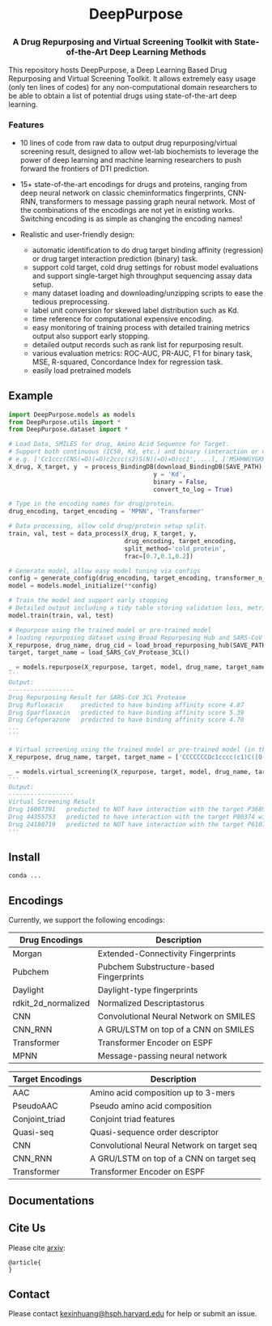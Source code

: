 <h1 align="center">
<p>DeepPurpose
</h1>

<h3 align="center">
<p> A Drug Repurposing and Virtual Screening Toolkit with State-of-the-Art Deep Learning Methods
</h3>

This repository hosts DeepPurpose, a Deep Learning Based Drug Repurposing and Virtual Screening Toolkit. It allows extremely easy usage (only ten lines of codes) for any non-computational domain researchers to be able to obtain a list of potential drugs using state-of-the-art deep learning. 


### Features

- 10 lines of code from raw data to output drug repurposing/virtual screening result, designed to allow wet-lab biochemists to leverage the power of deep learning and machine learning researchers to push forward the frontiers of DTI prediction.

- 15+ state-of-the-art encodings for drugs and proteins, ranging from deep neural network on classic cheminformatics fingerprints, CNN-RNN, transformers to message passing graph neural network. Most of the combinations of the encodings are not yet in existing works. Switching encoding is as simple as changing the encoding names!

- Realistic and user-friendly design: 
	- automatic identification to do drug target binding affinity (regression) or drug target interaction prediction (binary) task.
	- support cold target, cold drug settings for robust model evaluations and support single-target high throughput sequencing assay data setup.
	- many dataset loading and downloading/unzipping scripts to ease the tedious preprocessing. 
	- label unit conversion for skewed label distribution such as Kd.
	- time reference for computational expensive encoding.
	- easy monitoring of training process with detailed training metrics output also support early stopping.
	- detailed output records such as rank list for repurposing result.
	- various evaluation metrics: ROC-AUC, PR-AUC, F1 for binary task, MSE, R-squared, Concordance Index for regression task.
	- easily load pretrained models 

## Example

```python
import DeepPurpose.models as models
from DeepPurpose.utils import *
from DeepPurpose.dataset import *

# Load Data, SMILES for drug, Amino Acid Sequence for Target. 
# Support both continuous (IC50, Kd, etc.) and binary (interaction or not). Automatically adjust the loss and evaluation metrics. Support public dataset loading.
# e.g. ['Cc1ccc(CNS(=O)(=O)c2ccc(s2)S(N)(=O)=O)cc1', ...], ['MSHHWGYGKHNGPEHWHKDFPIAKGERQSPVDIDTH...', ...], [0.46, 0.49, ...]
X_drug, X_target, y  = process_BindingDB(download_BindingDB(SAVE_PATH),
										y = 'Kd', 
										binary = False, 
										convert_to_log = True)

# Type in the encoding names for drug/protein.
drug_encoding, target_encoding = 'MPNN', 'Transformer'

# Data processing, allow cold drug/protein setup split.
train, val, test = data_process(X_drug, X_target, y, 
                                drug_encoding, target_encoding, 
                                split_method='cold_protein', 
                                frac=[0.7,0.1,0.2])

# Generate model, allow easy model tuning via configs
config = generate_config(drug_encoding, target_encoding, transformer_n_layer_target = 3)
model = models.model_initialize(**config)

# Train the model and support early stopping
# Detailed output including a tidy table storing validation loss, metrics, AUC curves figures and etc. are stored in the ./result folder.
model.train(train, val, test)

# Repurpose using the trained model or pre-trained model
# loading repurposing dataset using Broad Repurposing Hub and SARS-CoV 3CL Protease Target.
X_repurpose, drug_name, drug_cid = load_broad_repurposing_hub(SAVE_PATH)
target, target_name = load_SARS_CoV_Protease_3CL()

_ = models.repurpose(X_repurpose, target, model, drug_name, target_name)
'''
Output:
------------------
Drug Repurposing Result for SARS-CoV 3CL Protease
Drug Rufloxacin   	predicted to have binding affinity score 4.87
Drug Sparfloxacin   predicted to have binding affinity score 5.39
Drug Cefoperazone   predicted to have binding affinity score 4.70
...
'''

# Virtual screening using the trained model or pre-trained model (in this example, model is trained with binary outcome)
X_repurpose, drug_name, target, target_name = ['CCCCCCCOc1cccc(c1)C([O-])=O', ...], ['16007391', ...], ['MLARRKPVLPALTINPTIAEGPSPTSEGASEANLVDLQKKLEEL...', ...], ['P36896', 'P00374']

_ = models.virtual_screening(X_repurpose, target, model, drug_name, target_name)
'''
Output:
------------------
Virtual Screening Result
Drug 16007391   predicted to NOT have interaction with the target P36896 with interaction probablity of 0.23
Drug 44355753   predicted to have interaction with the target P00374 with interaction probablity of 0.71
Drug 24180719   predicted to NOT have interaction with the target P61075 with interaction probablity of 0.31
'''
```

## Install
```
conda ...
```

## Encodings
Currently, we support the following encodings:

| Drug Encodings  | Description |
|-----------------|-------------|
| Morgan | Extended-Connectivity Fingerprints |
| Pubchem| Pubchem Substructure-based Fingerprints|
| Daylight | Daylight-type fingerprints | 
| rdkit_2d_normalized| Normalized Descriptastorus|
| CNN | Convolutional Neural Network on SMILES|
|CNN_RNN| A GRU/LSTM on top of a CNN on SMILES|
|Transformer| Transformer Encoder on ESPF|
|  MPNN | Message-passing neural network |

| Target Encodings  | Description |
|-----------------|-------------|
| AAC | Amino acid composition up to 3-mers |
| PseudoAAC| Pseudo amino acid composition|
| Conjoint_triad | Conjoint triad features | 
| Quasi-seq| Quasi-sequence order descriptor|
| CNN | Convolutional Neural Network on target seq|
|CNN_RNN| A GRU/LSTM on top of a CNN on target seq|
|Transformer| Transformer Encoder on ESPF|

## Documentations


## Cite Us

Please cite [arxiv]():
```
@article{
}

```

## Contact
Please contact kexinhuang@hsph.harvard.edu for help or submit an issue. 



